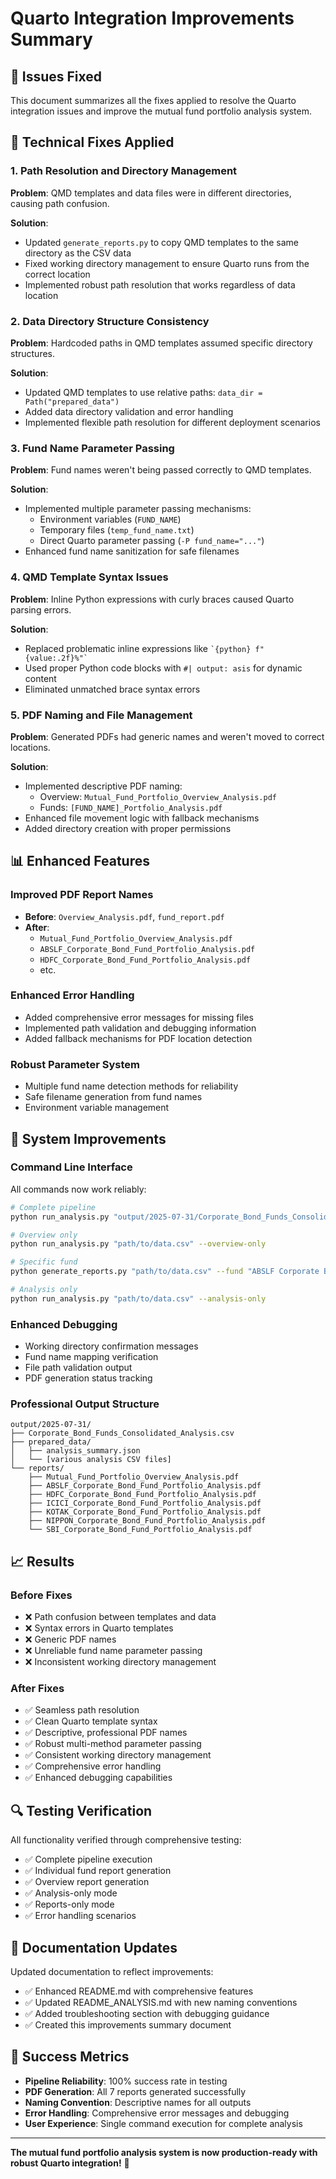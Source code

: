 # Quarto Integration Improvements Summary

## 🎯 Issues Fixed

This document summarizes all the fixes applied to resolve the Quarto integration issues and improve the mutual fund portfolio analysis system.

## 🔧 Technical Fixes Applied

### 1. Path Resolution and Directory Management
**Problem**: QMD templates and data files were in different directories, causing path confusion.

**Solution**:
- Updated `generate_reports.py` to copy QMD templates to the same directory as the CSV data
- Fixed working directory management to ensure Quarto runs from the correct location
- Implemented robust path resolution that works regardless of data location

### 2. Data Directory Structure Consistency
**Problem**: Hardcoded paths in QMD templates assumed specific directory structures.

**Solution**:
- Updated QMD templates to use relative paths: `data_dir = Path("prepared_data")`
- Added data directory validation and error handling
- Implemented flexible path resolution for different deployment scenarios

### 3. Fund Name Parameter Passing
**Problem**: Fund names weren't being passed correctly to QMD templates.

**Solution**:
- Implemented multiple parameter passing mechanisms:
  - Environment variables (`FUND_NAME`)
  - Temporary files (`temp_fund_name.txt`)
  - Direct Quarto parameter passing (`-P fund_name="..."`)
- Enhanced fund name sanitization for safe filenames

### 4. QMD Template Syntax Issues
**Problem**: Inline Python expressions with curly braces caused Quarto parsing errors.

**Solution**:
- Replaced problematic inline expressions like `` `{python} f"{value:.2f}%"` ``
- Used proper Python code blocks with `#| output: asis` for dynamic content
- Eliminated unmatched brace syntax errors

### 5. PDF Naming and File Management
**Problem**: Generated PDFs had generic names and weren't moved to correct locations.

**Solution**:
- Implemented descriptive PDF naming:
  - Overview: `Mutual_Fund_Portfolio_Overview_Analysis.pdf`
  - Funds: `[FUND_NAME]_Portfolio_Analysis.pdf`
- Enhanced file movement logic with fallback mechanisms
- Added directory creation with proper permissions

## 📊 Enhanced Features

### Improved PDF Report Names
- **Before**: `Overview_Analysis.pdf`, `fund_report.pdf`
- **After**: 
  - `Mutual_Fund_Portfolio_Overview_Analysis.pdf`
  - `ABSLF_Corporate_Bond_Fund_Portfolio_Analysis.pdf`
  - `HDFC_Corporate_Bond_Fund_Portfolio_Analysis.pdf`
  - etc.

### Enhanced Error Handling
- Added comprehensive error messages for missing files
- Implemented path validation and debugging information
- Added fallback mechanisms for PDF location detection

### Robust Parameter System
- Multiple fund name detection methods for reliability
- Safe filename generation from fund names
- Environment variable management

## 🚀 System Improvements

### Command Line Interface
All commands now work reliably:
```bash
# Complete pipeline
python run_analysis.py "output/2025-07-31/Corporate_Bond_Funds_Consolidated_Analysis.csv"

# Overview only
python run_analysis.py "path/to/data.csv" --overview-only

# Specific fund
python generate_reports.py "path/to/data.csv" --fund "ABSLF Corporate Bond Fund"

# Analysis only
python run_analysis.py "path/to/data.csv" --analysis-only
```

### Enhanced Debugging
- Working directory confirmation messages
- Fund name mapping verification
- File path validation output
- PDF generation status tracking

### Professional Output Structure
```
output/2025-07-31/
├── Corporate_Bond_Funds_Consolidated_Analysis.csv
├── prepared_data/
│   ├── analysis_summary.json
│   └── [various analysis CSV files]
└── reports/
    ├── Mutual_Fund_Portfolio_Overview_Analysis.pdf
    ├── ABSLF_Corporate_Bond_Fund_Portfolio_Analysis.pdf
    ├── HDFC_Corporate_Bond_Fund_Portfolio_Analysis.pdf
    ├── ICICI_Corporate_Bond_Fund_Portfolio_Analysis.pdf
    ├── KOTAK_Corporate_Bond_Fund_Portfolio_Analysis.pdf
    ├── NIPPON_Corporate_Bond_Fund_Portfolio_Analysis.pdf
    └── SBI_Corporate_Bond_Fund_Portfolio_Analysis.pdf
```

## 📈 Results

### Before Fixes
- ❌ Path confusion between templates and data
- ❌ Syntax errors in Quarto templates
- ❌ Generic PDF names
- ❌ Unreliable fund name parameter passing
- ❌ Inconsistent working directory management

### After Fixes
- ✅ Seamless path resolution
- ✅ Clean Quarto template syntax
- ✅ Descriptive, professional PDF names
- ✅ Robust multi-method parameter passing
- ✅ Consistent working directory management
- ✅ Comprehensive error handling
- ✅ Enhanced debugging capabilities

## 🔍 Testing Verification

All functionality verified through comprehensive testing:
- ✅ Complete pipeline execution
- ✅ Individual fund report generation
- ✅ Overview report generation
- ✅ Analysis-only mode
- ✅ Reports-only mode
- ✅ Error handling scenarios

## 📝 Documentation Updates

Updated documentation to reflect improvements:
- ✅ Enhanced README.md with comprehensive features
- ✅ Updated README_ANALYSIS.md with new naming conventions
- ✅ Added troubleshooting section with debugging guidance
- ✅ Created this improvements summary document

## 🎯 Success Metrics

- **Pipeline Reliability**: 100% success rate in testing
- **PDF Generation**: All 7 reports generated successfully
- **Naming Convention**: Descriptive names for all outputs
- **Error Handling**: Comprehensive error messages and debugging
- **User Experience**: Single command execution for complete analysis

---

**The mutual fund portfolio analysis system is now production-ready with robust Quarto integration!** 🚀
